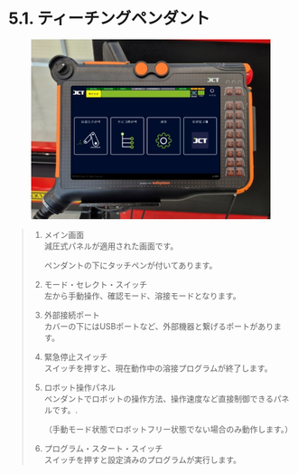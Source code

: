 # 5.1. ティーチングペンダント

<figure><img src="../images/jp/chapter5/section5.1.1.jpg" alt="" width="563"><figcaption></figcaption></figure>

> 1.  メイン画面\
>     減圧式パネルが適用された画面です。
>
>     ペンダントの下にタッチペンが付いてあります。
> 2. モード・セレクト・スイッチ\
>    左から手動操作、確認モード、溶接モードとなります。
> 3. 外部接続ポート\
>    カバーの下にはUSBポートなど、外部機器と繋げるポートがあります。
> 4. 緊急停止スイッチ\
>    スイッチを押すと、現在動作中の溶接プログラムが終了します。
> 5.  ロボット操作パネル\
>     ペンダントでロボットの操作方法、操作速度など直接制御できるパネルです。.
>
>     （手動モード状態でロボットフリー状態でない場合のみ動作します。）
> 6. プログラム・スタート・スイッチ\
>    スイッチを押すと設定済みのプログラムが実行します。

